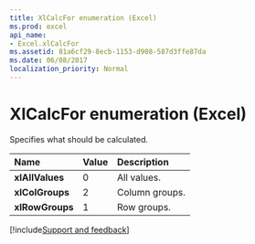 ```yaml
---
title: XlCalcFor enumeration (Excel)
ms.prod: excel
api_name:
- Excel.xlCalcFor
ms.assetid: 81a6cf29-8ecb-1153-d908-587d3ffe87da
ms.date: 06/08/2017
localization_priority: Normal
---
```



# XlCalcFor enumeration (Excel)

Specifies what should be calculated.



|Name|Value|Description|
|:-----|:-----|:-----|
| **xlAllValues**|0|All values.|
| **xlColGroups**|2|Column groups.|
| **xlRowGroups**|1|Row groups.|

[!include[Support and feedback](~/includes/feedback-boilerplate.md)]